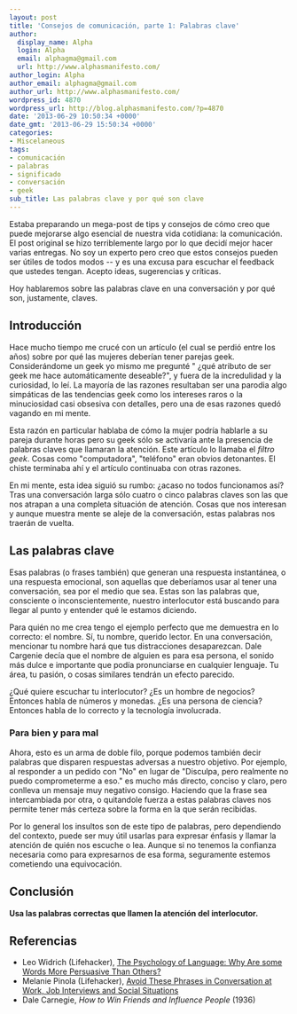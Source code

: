 ```yaml
---
layout: post
title: 'Consejos de comunicación, parte 1: Palabras clave'
author:
  display_name: Alpha
  login: Alpha
  email: alphagma@gmail.com
  url: http://www.alphasmanifesto.com/
author_login: Alpha
author_email: alphagma@gmail.com
author_url: http://www.alphasmanifesto.com/
wordpress_id: 4870
wordpress_url: http://blog.alphasmanifesto.com/?p=4870
date: '2013-06-29 10:50:34 +0000'
date_gmt: '2013-06-29 15:50:34 +0000'
categories:
- Miscelaneous
tags:
- comunicación
- palabras
- significado
- conversación
- geek
sub_title: Las palabras clave y por qué son clave
---
```


Estaba preparando un mega-post de tips y consejos de cómo creo que puede mejorarse algo esencial de nuestra vida cotidiana: la comunicación. El post original se hizo terriblemente largo por lo que decidí mejor hacer varias entregas. No soy un experto pero creo que estos consejos pueden ser útiles de todos modos -- y es una excusa para escuchar el feedback que ustedes tengan. Acepto ideas, sugerencias y críticas.

Hoy hablaremos sobre las palabras clave en una conversación y por qué son, justamente, claves.

<!--more-->

## Introducción

Hace mucho tiempo me crucé con un artículo (el cual se perdió entre los años) sobre por qué las mujeres deberían tener parejas geek. Considerándome un geek yo mismo me pregunté " ¿qué atributo de ser geek me hace automáticamente deseable?", y fuera de la incredulidad y la curiosidad, lo leí. La mayoría de las razones resultaban ser una parodia algo simpáticas de las tendencias geek como los intereses raros o la minuciosidad casi obsesiva con detalles, pero una de esas razones quedó vagando en mi mente.

Esta razón en particular hablaba de cómo la mujer podría hablarle a su pareja durante horas pero su geek sólo se activaría ante la presencia de palabras claves que llamaran la atención. Este artículo lo llamaba el _filtro geek_. Cosas como "computadora", "teléfono" eran obvios detonantes. El chiste terminaba ahí y el artículo continuaba con otras razones.

En mi mente, esta idea siguió su rumbo:  ¿acaso no todos funcionamos así? Tras una conversación larga sólo cuatro o cinco palabras claves son las que nos atrapan a una completa situación de atención. Cosas que nos interesan y aunque muestra mente se aleje de la conversación, estas palabras nos traerán de vuelta.

## Las palabras clave

Esas palabras (o frases también) que generan una respuesta instantánea, o una respuesta emocional, son aquellas que deberíamos usar al tener una conversación, sea por el medio que sea. Estas son las palabras que, consciente o  inconscientemente, nuestro interlocutor está buscando para llegar al punto y entender qué le estamos diciendo.

Para quién no me crea tengo el ejemplo perfecto que me demuestra en lo correcto: el nombre. Sí, tu nombre, querido lector. En una conversación, mencionar tu nombre hará que tus distracciones desaparezcan. Dale Cargenie decía que el nombre de alguien es para esa persona, el sonido más dulce e importante que podía pronunciarse en cualquier lenguaje. Tu área, tu pasión, o cosas similares tendrán un efecto parecido.

 ¿Qué quiere escuchar tu interlocutor?  ¿Es un hombre de negocios? Entonces habla de números y monedas.  ¿Es una persona de ciencia? Entonces habla de lo correcto y la tecnología involucrada.

### Para bien y para mal

Ahora, esto es un arma de doble filo, porque podemos también decir palabras que disparen respuestas adversas a nuestro objetivo. Por ejemplo, al responder a un pedido con "No" en lugar de "Disculpa, pero realmente no puedo comprometerme a eso." es mucho más directo, conciso y claro, pero conlleva un mensaje muy negativo consigo. Haciendo que la frase sea intercambiada por otra, o quitandole fuerza a estas palabras claves nos permite tener más certeza sobre la forma en la que serán recibidas.

Por lo general los insultos son de este tipo de palabras, pero dependiendo del contexto, puede ser muy útil usarlas para expresar énfasis y llamar la atención de quién nos escuche o lea. Aunque si no tenemos la confianza necesaria como para expresarnos de esa forma, seguramente estemos cometiendo una equivocación.

## Conclusión

**Usa las palabras correctas que llamen la atención del interlocutor.**

## Referencias

- Leo Widrich (Lifehacker), [The Psychology of Language: Why Are some Words More Persuasive Than Others?](http://lifehacker.com/5993267/the-psychology-of-language-why-are-some-words-more-persuasive-than-others)
- Melanie Pinola (Lifehacker), [Avoid These Phrases in Conversation at Work, Job Interviews and Social Situations](http://lifehacker.com/5864105/avoid-these-phrases-in-conversation-at-work-job-interviews-and-social-situations)
- Dale Carnegie, _How to Win Friends and Influence People_ (1936)
